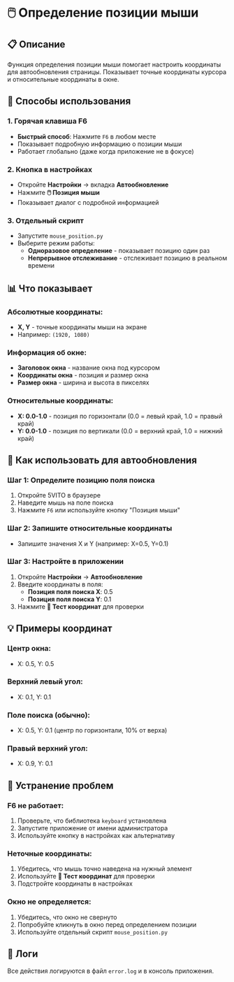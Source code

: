# 🖱️ Определение позиции мыши

## 📋 Описание
Функция определения позиции мыши помогает настроить координаты для автообновления страницы. Показывает точные координаты курсора и относительные координаты в окне.

## 🚀 Способы использования

### 1. Горячая клавиша F6
- **Быстрый способ**: Нажмите `F6` в любом месте
- Показывает подробную информацию о позиции мыши
- Работает глобально (даже когда приложение не в фокусе)

### 2. Кнопка в настройках
- Откройте **Настройки** → вкладка **Автообновление**
- Нажмите **🖱️ Позиция мыши**
- Показывает диалог с подробной информацией

### 3. Отдельный скрипт
- Запустите `mouse_position.py`
- Выберите режим работы:
  - **Одноразовое определение** - показывает позицию один раз
  - **Непрерывное отслеживание** - отслеживает позицию в реальном времени

## 📊 Что показывает

### Абсолютные координаты:
- **X, Y** - точные координаты мыши на экране
- Например: `(1920, 1080)`

### Информация об окне:
- **Заголовок окна** - название окна под курсором
- **Координаты окна** - позиция и размер окна
- **Размер окна** - ширина и высота в пикселях

### Относительные координаты:
- **X: 0.0-1.0** - позиция по горизонтали (0.0 = левый край, 1.0 = правый край)
- **Y: 0.0-1.0** - позиция по вертикали (0.0 = верхний край, 1.0 = нижний край)

## 🎯 Как использовать для автообновления

### Шаг 1: Определите позицию поля поиска
1. Откройте 5VITO в браузере
2. Наведите мышь на поле поиска
3. Нажмите `F6` или используйте кнопку "Позиция мыши"

### Шаг 2: Запишите относительные координаты
- Запишите значения X и Y (например: X=0.5, Y=0.1)

### Шаг 3: Настройте в приложении
1. Откройте **Настройки** → **Автообновление**
2. Введите координаты в поля:
   - **Позиция поля поиска X**: 0.5
   - **Позиция поля поиска Y**: 0.1
3. Нажмите **🎯 Тест координат** для проверки

## 💡 Примеры координат

### Центр окна:
- X: 0.5, Y: 0.5

### Верхний левый угол:
- X: 0.1, Y: 0.1

### Поле поиска (обычно):
- X: 0.5, Y: 0.1 (центр по горизонтали, 10% от верха)

### Правый верхний угол:
- X: 0.9, Y: 0.1

## 🔧 Устранение проблем

### F6 не работает:
1. Проверьте, что библиотека `keyboard` установлена
2. Запустите приложение от имени администратора
3. Используйте кнопку в настройках как альтернативу

### Неточные координаты:
1. Убедитесь, что мышь точно наведена на нужный элемент
2. Используйте **🎯 Тест координат** для проверки
3. Подстройте координаты в настройках

### Окно не определяется:
1. Убедитесь, что окно не свернуто
2. Попробуйте кликнуть в окно перед определением позиции
3. Используйте отдельный скрипт `mouse_position.py`

## 📝 Логи
Все действия логируются в файл `error.log` и в консоль приложения.
